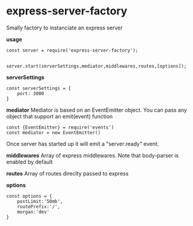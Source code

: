 
# express-server-factory

Smally factory to instanciate an express server






**usage**

    const server = require('express-server-factory');


    server.start(serverSettings,mediator,middlewares,routes,[options]);


**serverSettings**

    const serverSettings = {
	    port: 3000
	}

**mediator**
Mediator is based on an EventEmitter object.  You can pass any object that support an emit(event) function

    const {EventEmitter} = require('events')
    const mediator = new EventEmitter()

Once server has started up it will emit a "server.ready" event.

**middlewares**
Array of express middlewares. Note that body-parser is enabled by default

**routes**
Array of routes direclty passed to express

**options**

    const options = {
	    postLimit:'50mb',
	    routePrefix:'/',
	    morgan:'dev'
	}
